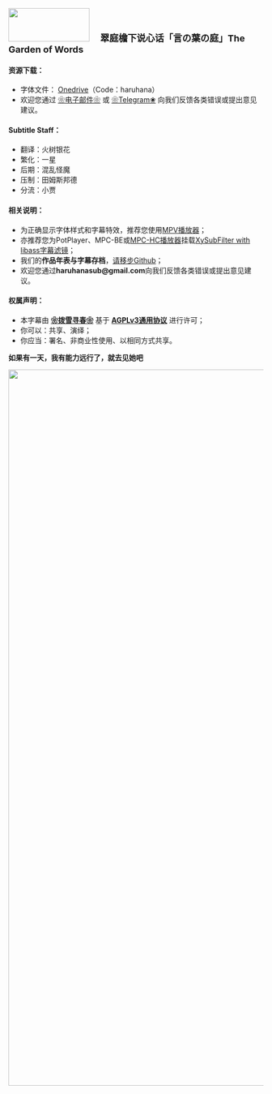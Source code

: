 <p text-align:center"><strong><img src="https://s2.loli.net/2023/02/27/ADYdrCqoSFaXJUG.png" style="width:160px;height:66px">
	<span style="font-size:18px">　翠庭檐下说心话「言の葉の庭」The Garden of Words</span></strong>
</p>
<h4>资源下载：</h4>
<ul>
    <li>字体文件： <a href="https://saku321-my.sharepoint.com/:f:/g/personal/haruhana_saku321_onmicrosoft_com/Elaq1eOVOwJKp7OCf2brq3wB_CATIK2vdLBzZ-pnu7WquA">Onedrive</a>（Code：haruhana）</li>
    <li>欢迎您通过 <a href="haruhanasub@gmail.com" target="_blank">❀电子邮件❀</a> 或 <a href="https://t.me/Haruhana_Fansub" target="_blank">❀Telegram❀</a> 向我们反馈各类错误或提出意见建议。</li>
</ul>
<h4>Subtitle Staff：</h4>
<ul>
	<li>翻译：火树银花</li>
	<li>繁化：一星</li>
	<li>后期：混乱怪魔</li>
	<li>压制：田姆斯邦德</li>
	<li>分流：小贾</li>
</ul>
<h4>相关说明：</h4>
<ul>
	<li>为正确显示字体样式和字幕特效，推荐您使用<a href="https://github.com/hooke007/MPV_lazy/releases" target="_blank">MPV播放器</a>；</li>
	<li>亦推荐您为PotPlayer、MPC-BE或<a href="https://github.com/clsid2/mpc-hc/releases" target="_blank">MPC-HC播放器</a>挂载<a href="https://github.com/Masaiki/xy-VSFilter/releases" target="_blank">XySubFilter with libass字幕滤镜</a>；</li>
	<li>我们的<b>作品年表与字幕存档</b>，<a href="https://github.com/HaruhanaSub/Haruhana-Fansub/blob/main/README.md" target="_blank">请移步Github</a>；</li>
	<li>欢迎您通过<b>haruhanasub@gmail.com</b>向我们反馈各类错误或提出意见建议。</li>
</ul>
<h4>权属声明：</h4>
<ul>
	<li>本字幕由 <b><a href="https://github.com/HaruhanaSub/Haruhana-Fansub/blob/main/README.md" target="_blank">❀拨雪寻春❀</a></b> 基于 <b><a href="https://www.gnu.org/licenses/agpl-3.0.html" target="_blank">AGPLv3通用协议</a></b> 进行许可；</li>
	<li>你可以：共享、演绎；</li>
	<li>你应当：署名、非商业性使用、以相同方式共享。</li>
</ul>
<p text-align:center"><strong>如果有一天，我有能力远行了，就去见她吧</strong></p>
<img src="https://s2.loli.net/2023/04/07/6KedYiMCHNa1Dv4.webp" style="width:1000px;height:1413px">
